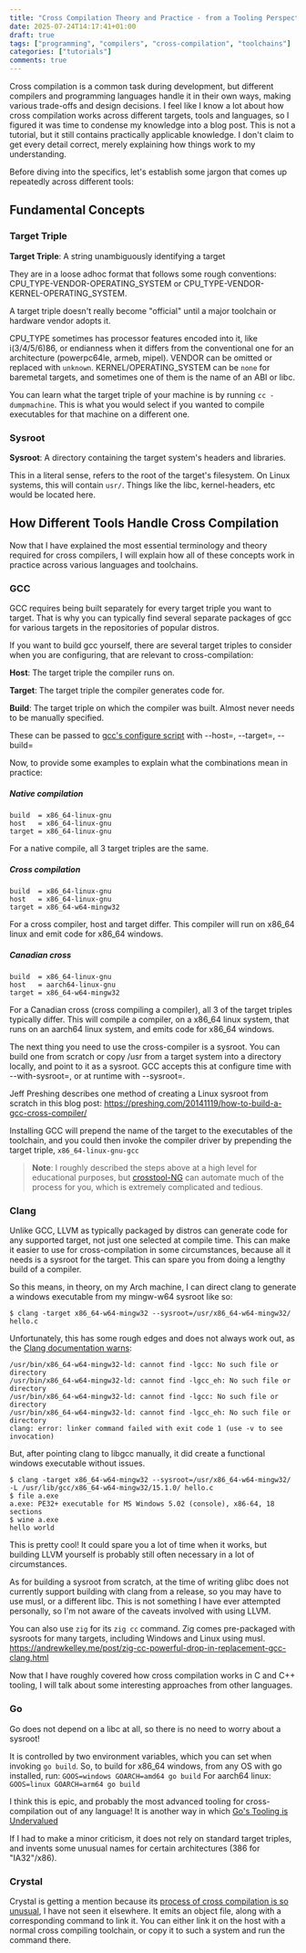 ```yaml
---
title: "Cross Compilation Theory and Practice - from a Tooling Perspective"
date: 2025-07-24T14:17:41+01:00
draft: true
tags: ["programming", "compilers", "cross-compilation", "toolchains"]
categories: ["tutorials"]
comments: true
---
```


Cross compilation is a common task during development, but different compilers and programming languages handle it in their own ways, making various trade-offs and design decisions. I feel like I know a lot about how cross compilation works across different targets, tools and languages, so I figured it was time to condense my knowledge into a blog post. This is not a tutorial, but it still contains practically applicable knowledge. I don't claim to get every detail correct, merely explaining how things work to my understanding.

Before diving into the specifics, let's establish some jargon that comes up repeatedly across different tools:

## Fundamental Concepts

### Target Triple

**Target Triple**: A string unambiguously identifying a target

They are in a loose adhoc format that follows some rough conventions:
CPU_TYPE-VENDOR-OPERATING_SYSTEM or CPU_TYPE-VENDOR-KERNEL-OPERATING_SYSTEM.

A target triple doesn't really become "official" until a major toolchain or hardware vendor adopts it.

CPU_TYPE sometimes has processor features encoded into it, like i(3/4/5/6)86, or endianness when it differs from the conventional one for an architecture (powerpc64le, armeb, mipel).
VENDOR can be omitted or replaced with `unknown`.
KERNEL/OPERATING_SYSTEM can be `none` for baremetal targets, and sometimes one of them is the name of an ABI or libc.

You can learn what the target triple of your machine is by running `cc -dumpmachine`. This is what you would select if you wanted to compile executables for that machine on a different one.

### Sysroot

**Sysroot**: A directory containing the target system's headers and libraries.

This in a literal sense, refers to the root of the target's filesystem. On Linux systems, this will contain `usr/`. Things like the libc, kernel-headers, etc would be located here.

## How Different Tools Handle Cross Compilation

Now that I have explained the most essential terminology and theory required for cross compilers, I will explain how all of these concepts work in practice across various languages and toolchains.

### GCC

GCC requires being built separately for every target triple you want to target.
That is why you can typically find several separate packages of gcc for various targets in the repositories of popular distros.

If you want to build gcc yourself, there are several target triples to consider when you are configuring, that are relevant to cross-compilation:

**Host**: The target triple the compiler runs on.

**Target**: The target triple the compiler generates code for.

**Build**: The target triple on which the compiler was built. Almost never needs to be manually specified.

These can be passed to [gcc's configure script](https://gcc.gnu.org/install/configure.html) with --host=, --target=, --build=

Now, to provide some examples to explain what the combinations mean in practice:

##### Native compilation
```
build  = x86_64-linux-gnu
host   = x86_64-linux-gnu
target = x86_64-linux-gnu
```

For a native compile, all 3 target triples are the same.

##### Cross compilation
```
build  = x86_64-linux-gnu
host   = x86_64-linux-gnu
target = x86_64-w64-mingw32
```

For a cross compiler, host and target differ. This compiler will run on x86_64 linux and emit code for x86_64 windows.

##### Canadian cross
```
build  = x86_64-linux-gnu
host   = aarch64-linux-gnu
target = x86_64-w64-mingw32
```

For a Canadian cross (cross compiling a compiler), all 3 of the target triples typically differ.
This will compile a compiler, on a x86_64 linux system, that runs on an aarch64 linux system, and emits code for x86_64 windows.

The next thing you need to use the cross-compiler is a sysroot. You can build one from scratch or copy /usr from a target system into a directory locally, and point to it as a sysroot.
GCC accepts this at configure time with --with-sysroot=, or at runtime with --sysroot=.

Jeff Preshing describes one method of creating a Linux sysroot from scratch in this blog post:
https://preshing.com/20141119/how-to-build-a-gcc-cross-compiler/

Installing GCC will prepend the name of the target to the executables of the toolchain, and you could then invoke the compiler driver by prepending the target triple, `x86_64-linux-gnu-gcc`

> **Note**: I roughly described the steps above at a high level for educational purposes, but [crosstool-NG](https://crosstool-ng.github.io/) can automate much of the process for you, which is extremely complicated and tedious.

### Clang

Unlike GCC, LLVM as typically packaged by distros can generate code for any supported target, not just one selected at compile time. This can make it easier to use for cross-compilation in some circumstances, because all it needs is a sysroot for the target. This can spare you from doing a lengthy build of a compiler.

So this means, in theory, on my Arch machine, I can direct clang to generate a windows executable from my mingw-w64 sysroot like so:
```
$ clang -target x86_64-w64-mingw32 --sysroot=/usr/x86_64-w64-mingw32/ hello.c
```
Unfortunately, this has some rough edges and does not always work out, as the [Clang documentation warns](https://clang.llvm.org/docs/CrossCompilation.html):
```
/usr/bin/x86_64-w64-mingw32-ld: cannot find -lgcc: No such file or directory
/usr/bin/x86_64-w64-mingw32-ld: cannot find -lgcc_eh: No such file or directory
/usr/bin/x86_64-w64-mingw32-ld: cannot find -lgcc: No such file or directory
/usr/bin/x86_64-w64-mingw32-ld: cannot find -lgcc_eh: No such file or directory
clang: error: linker command failed with exit code 1 (use -v to see invocation)
```
But, after pointing clang to libgcc manually, it did create a functional windows executable without issues.
```
$ clang -target x86_64-w64-mingw32 --sysroot=/usr/x86_64-w64-mingw32/ -L /usr/lib/gcc/x86_64-w64-mingw32/15.1.0/ hello.c
$ file a.exe
a.exe: PE32+ executable for MS Windows 5.02 (console), x86-64, 18 sections
$ wine a.exe
hello world
```
This is pretty cool! It could spare you a lot of time when it works, but building LLVM yourself is probably still often necessary in a lot of circumstances.

As for building a sysroot from scratch, at the time of writing glibc does not currently support building with clang from a release, so you may have to use musl, or a different libc. This is not something I have ever attempted personally, so I'm not aware of the caveats involved with using LLVM.

You can also use `zig` for its `zig cc` command. Zig comes pre-packaged with sysroots for many targets, including Windows and Linux using musl.
https://andrewkelley.me/post/zig-cc-powerful-drop-in-replacement-gcc-clang.html

Now that I have roughly covered how cross compilation works in C and C++ tooling, I will talk about some interesting approaches from other languages.

### Go

Go does not depend on a libc at all, so there is no need to worry about a sysroot!

It is controlled by two environment variables, which you can set when invoking `go build`.
So, to build for x86_64 windows, from any OS with go installed, run:
`GOOS=windows GOARCH=amd64 go build`
For aarch64 linux:
`GOOS=linux GOARCH=arm64 go build`

I think this is epic, and probably the most advanced tooling for cross-compilation out of any language!
It is another way in which [Go's Tooling is Undervalued](https://nullprogram.com/blog/2020/01/21/)

If I had to make a minor criticism, it does not rely on standard target triples, and invents some unusual names for certain architectures (386 for "IA32"/x86).

### Crystal

Crystal is getting a mention because its [process of cross compilation is so unusual](https://crystal-lang.org/reference/1.17/syntax_and_semantics/cross-compilation.html), I have not seen it elsewhere. It emits an object file, along with a corresponding command to link it. You can either link it on the host with a normal cross compiling toolchain, or copy it to such a system and run the command there.

